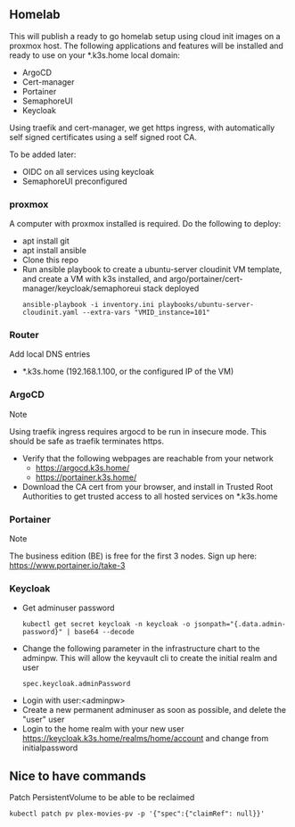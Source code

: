 ## Homelab
This will publish a ready to go homelab setup using cloud init images on a proxmox host. The following applications and features will be installed and ready to use on your *.k3s.home local domain:
* ArgoCD
* Cert-manager
* Portainer
* SemaphoreUI 
* Keycloak

Using traefik and cert-manager, we get https ingress, with automatically self signed certificates using a self signed root CA. 

To be added later:
* OIDC on all services using keycloak
* SemaphoreUI preconfigured

### proxmox
A computer with proxmox installed is required. Do the following to deploy:
* apt install git 
* apt install ansible
* Clone this repo
* Run ansible playbook to create a ubuntu-server cloudinit VM template, and create a VM with k3s installed, and argo/portainer/cert-manager/keycloak/semaphoreui stack deployed
  ```
  ansible-playbook -i inventory.ini playbooks/ubuntu-server-cloudinit.yaml --extra-vars "VMID_instance=101"
  ```

### Router
Add local DNS entries
* *.k3s.home (192.168.1.100, or the configured IP of the VM)

### ArgoCD

> [!NOTE]  
> Using traefik ingress requires argocd to be run in insecure mode. This should be safe as traefik terminates https.

* Verify that the following webpages are reachable from your network
  * https://argocd.k3s.home/
  * https://portainer.k3s.home/
* Download the CA cert from your browser, and install in Trusted Root Authorities to get trusted access to all hosted services on *.k3s.home

### Portainer
> [!NOTE]
> The business edition (BE) is free for the first 3 nodes. Sign up here: https://www.portainer.io/take-3

### Keycloak
* Get adminuser password
  ```
  kubectl get secret keycloak -n keycloak -o jsonpath="{.data.admin-password}" | base64 --decode
  ```
* Change the following parameter in the infrastructure chart to the adminpw. This will allow the keyvault cli to create the initial realm and user
  ```
  spec.keycloak.adminPassword
  ```
* Login with user:\<adminpw\>
* Create a new permanent adminuser as soon as possible, and delete the "user" user
* Login to the home realm with your new user https://keycloak.k3s.home/realms/home/account and change from initialpassword


## Nice to have commands

Patch PersistentVolume to be able to be reclaimed
```
kubectl patch pv plex-movies-pv -p '{"spec":{"claimRef": null}}'
```